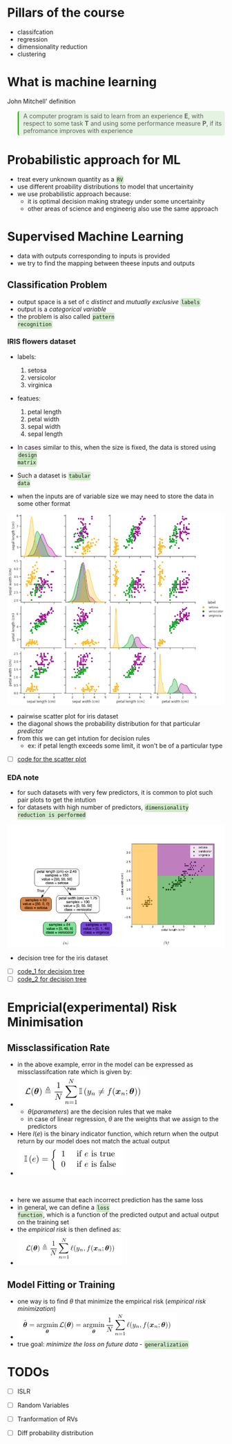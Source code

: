 # Pillars of the course

- classifcation
- regression
- dimensionality reduction
- clustering

# What is machine learning

John Mitchell' definition
<blockquote style="background-color: #43b02a20; padding:3px 2px; border-radius: 5px; border-left: 0.25em solid #43b02a; padding-left: 0.75em">A computer program is said to learn from an experience <b>E</b>, with respect to some task <b>T</b> and using some performance measure <b>P</b>, if its pefromance improves with experience
</blockquote>

# Probabilistic approach for ML

- treat every unknown quantity as a <code style="background-color: #43b02a40; padding:3px 2px; border-radius: 5px">RV</code>
- use different proability distributions to model that uncertainity
- we use probabilistic approach because:
  - it is optimal decision making strategy under some uncertainity
  - other areas of science and engineerig also use the same approach

# Supervised Machine Learning

- data with outputs corresponding to inputs is provided
- we try to find the mapping between theese inputs and outputs

## Classification Problem

- output space is a set of c *distinct* and *mutually exclusive* <code style="background-color: #43b02a40; padding:3px 2px; border-radius: 5px">labels</code>
- output is a *categorical variable*
- the problem is also called <code style="background-color: #43b02a40; padding:3px 2px; border-radius: 5px">pattern recognition</code>

### IRIS flowers dataset

- labels:
  1. setosa
  2. versicolor
  3. virginica
- featues:
  1. petal length
  2. petal width
  3. sepal width
  4. sepal length

- In cases similar to this, when the size is fixed, the data is stored using <code style="background-color: #43b02a40; padding:3px 2px; border-radius: 5px">design matrix</code>
- Such a dataset is <code style="background-color: #43b02a40; padding:3px 2px; border-radius: 5px">tabular data</code>
- when the inputs are of variable size we may need to store the data in some other format

![Pairwise Scatter Plot for Iris Dataset](/assets/images/2022-01-14-23-01-57.png)
- pairwise scatter plot for iris dataset
- the diagonal shows the probability distribution for that particular *predictor*
- from this we can get intution for decision rules
  - ex: if petal length exceeds some limit, it won't be of a particular type
- [ ] [code for the scatter plot](https://github.com/vinaykakkad/pyprobml/blob/master/scripts/iris_plot.py)

### EDA note

- for such datasets with very few predictors, it is common to plot such pair plots to get the intution
- for datasets with high number of predictors, <code style="background-color: #43b02a40; padding:3px 2px; border-radius: 5px">dimensionality reduction is performed</code>
  
![Decision Tree](/assets/images/2022-01-14-23-11-37.png)
- decision tree for the iris dataset
- [ ] [code_1 for decision tree](https://github.com/vinaykakkad/pyprobml/blob/master/scripts/iris_dtree.py)
- [ ] [code_2 for decision tree](https://github.com/vinaykakkad/pyprobml/blob/master/scripts/iris_dtree2.py)

# Empricial(experimental) Risk Minimisation

## Missclassification Rate

- in the above example, error in the model can be expressed as missclassifcation rate which is given by:
- ![Misclassification Rate](/assets/images/2022-01-16-14-05-56.png)
  - $\theta(parameters)$ are the decision rules that we make 
  - in case of linear regression, $\theta$ are the weights that we assign to the predictors
- Here $I(e)$ is the binary indicator function, which return when the output return by our model does not match the actual output
- ![Indicator function](/assets/images/2022-01-16-14-07-57.png)

<br>

- here we assume that each incorrect prediction has the same loss
- in general, we can define a <code style="background-color: #43b02a40; padding:3px 2px; border-radius: 5px">loss function</code>, which is a function of the predicted output and actual output on the training set
- the *empirical risk* is then defined as:
- ![Empirical Risk](/assets/images/2022-01-16-14-22-51.png)

## Model Fitting or Training

- one way is to find $\theta$ that minimize the empirical risk (*empirical risk minimization*)
- ![ERM](/assets/images/2022-01-16-14-31-19.png)
- true goal: *minimize the loss on future data* - <code style="background-color: #43b02a40; padding:3px 2px; border-radius: 5px">generalization</code>

# TODOs

- [ ] ISLR

- [ ] Random Variables
- [ ] Tranformation of RVs
- [ ] Diff probability distribution
